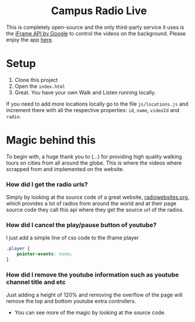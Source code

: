 <h1 align="center">Campus Radio Live</h1>

This is completely open-source and the only third-party service it uses is the [iFrame API by Google](https://developers.google.com/youtube/iframe_api_reference) to control the videos on the background. Please enjoy the app [here](#).

# Setup

1. Clone this project
2. Open the `index.html`
3. Great. You have your own Walk and Listen running locally.

If you need to add more locations locally go to the file `js/locations.js` and increment there with all the respective properties: `id`, `name`, `videoId` and `radio`.

# Magic behind this

To begin with, a huge thank you to (...) for providing high quality walking tours on cities from all around the globe. This is where the videos where scrapped from and implemented on the website.

### How did I get the radio urls?

Simply by looking at the source code of a great website, [radiowebsites.org](https://radiowebsites.org/), which provides a lot of radios from around the world and at their page source code they call this api where they get the source url of the radios.

### How did I cancel the play/pause button of youtube?

I just add a simple line of css code to the iframe player

```css
.player {
	pointer-events: none;
}
```

### How did I remove the youtube information such as youtube channel title and etc

Just adding a height of 120% and removing the overflow of the page will remove the top and bottom youtube extra controllers.

* You can see more of the magic by looking at the source code.
